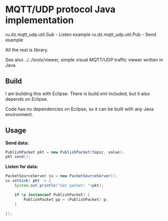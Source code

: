 # MQTT/UDP protocol Java implementation


  ru.dz.mqtt_udp.util.Sub	- Listen example
  ru.dz.mqtt_udp.util.Pub	- Send example

All the rest is library.

See also ../../tools/viewer, simple visual MQTT/UDP traffic viewer written in Java.

## Build

I am building this with Eclipse. There is build.xml included, but it also 
depends on Eclipse.

Code has no dependencies on Eclipse, so it can be built with any Java environment.

## Usage


**Send data:**

```java
PublishPacket pkt = new PublishPacket(topic, value);
pkt.send();

```

**Listen for data:**


```java
PacketSourceServer ss = new PacketSourceServer();
ss.setSink( pkt -> { 
    System.out.println("Got packet: "+pkt);

    if (p instanceof PublishPacket) {
        PublishPacket pp = (PublishPacket) p;			
    }

});

```

